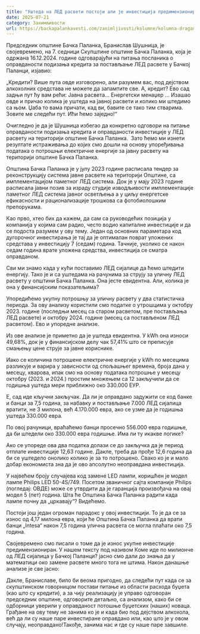 ```yaml
---
title: "Уштедa на ЛЕД расвети постоји али је инвестиција предимензионирана и економски неоправдана!"
date: 2025-07-21
category: Занимљивости
url: https://backapalankavesti.com/zanimljivosti/kolumne/kolumna-dragan-jovic/usteda-na-led-rasveti-postoji-ali-je-investicija-predimenzionirana-i-ekonomski-neopravdana/
---
```


Председник општине Бачка Паланка, Бранислав Шушница, је својевремено, на 7. седници Скупштине општине Бачка Паланка, која је одржана 16.12.2024. године одговарајући на питања посланика о оправданости подизања кредита за постављање ЛЕД расвете у Бачкој Паланци, изјавио:

„Кредити? Више пута овде изговорено, али разумем вас, под дејством алкохолних средстава не можете да запамтите све. А, кредит? Ево сад задњи пут ћу вам рећи: Јавна расвета… Енергетски менаџер … Изашао овде и причао колика је уштеда на јавној расвети и колико ми штедимо са њом. Џаба то вама причати, кад ви, бавите се тако тим стварима. Зовите ме следећи пут. Ићи ћемо заједно!“

Очигледно је да је Шушница избегао да конкретно одговори на питање оправданости подизања кредита и оправданости инвестиције у ЛЕД расвету на територији општине Бачка Паланка.  Зато ћемо ми изнети резултате истраживања до којих смо дошли на основу упоређивања података о потрошњи електричне енергије за јавну расвету на територији општине Бачка Паланка.

Општина Бачка Паланка је у јулу 2023 године расписала тендер за реконструкцију система јавне расвете на територији Општине, са имплементацијом паметног ЛЕД система. Док је у мају 2023 године расписала јавни позив за израду студије изводљивости имплементације паметног ЛЕД система јавног осветљења а у циљу енергетске ефикасности и рационализације трошкова са фотобиолошким препорукама.

Као прво, хтео бих да кажем, да сам са руководећих позиција у компанија у којима сам радио, често водио капиталне инвестиције и да се подоста разумем у ову тему. Један од основних параметара код дугорочног инвестирања је тај да је оптималан поврат уложених средстава у инвестицију 7 (седам) година. Тачније, уколико се након седам година врате уложена средства, инвестиција се сматра оправданом.

Сви ми знамо када у кући поставимо ЛЕД сијалице да ћемо штедити енергију. Тако је и са уштедама на рачунима за струју за уличну ЛЕД расвету у општини Бачка Паланка. Она јесте евидентна. Али, колика је она у финансијским показатељима?

Упоредићемо укупну потрошњу за уличну расвету у два статистичка периода. За ову анализу користили смо податке о утрошцима у октобру 2023. године (последњи месец са старом расветом, пре постављања ЛЕД расвете) и октобру 2024. године (месец са постављеном ЛЕД расветом). Ево и упоредне анализе.

Из ове анализе је приметно да је уштеда евидентна. У kWh она износи 49,68%, док је у финансијском делу чак 57,41% што се преписује смањењу цене струје за јавне кориснике.

Иако се количина потрошене електричне енергије у kWh по месецима разликује и варира у зависности од спољашњег времена, броја дана у месецу, кварова, ипак смо на основу података потрошње у месецу октобру (2023. и 2024.) простим множењем са 12 закључили да се годишња уштеда мери приближно око 330.000 ЕУР.

Е, сад иде кључни закључак. Да ли је оправдано задужити се код банке и банци за 7,5 година, за набавку и постављање 7.000 ЛЕД сијалица вратити, не 3 милона, већ 4.170.000 евра, ако се узме да је годишња уштеда 330.000 евра.

По овој рачуници, враћаћемо банци просечно 556.000 евра годишње, да би штедели око 330.000 евра годишње. Има ли ту икакве логике?

Ако се упореде ова два податка долази се до закључка да је период отплате инвестиције 12,63 године. Дакле, треба да прође 12,6 година да би се уштедело онолико колико је за то потрошено. Свако ко је и мало добар економиста зна да је ово апсолутно неоправдана инвестиција.

У највећем броју случајева код замене LED лампи, коришћен је модел лампе Philips LED 50-4S/749. Посетом званичног сајта компаније Philips (погледај: ОВДЕ) може се утврдити да је гаранција произвођача на овај модел 5 (пет) година. Шта ће Општина Бачка Паланка радити када лампе почну да „цркавају“? Видећемо.

Постоји још један огроман парадокс у овој инвестицији. То је да се за износ од 4,17 милона евра, који ће Општина Бачка Паланка да врати банци „Intesa“ након 7,5 година улична расвета се могла плаћати око 7,5 година.

Својевремено смо писали о томе да је износ укупне инвестиције предимензиониран. У нашем тексту под називом Коме иде по милионче од ЛЕД сијалица у Бачкој Паланци? јасно смо дали до знања да у математици око замене расвете много тога не штима. Након данашње анализе је све јасно:

Дакле, Браниславе, било би веома пригодно, да следећи пут када се за скупштинском говорницом постави питање из области расхода буџета (као што су кредити), а за чију реализацију је управо одговоран председник општине, одговорите детаљно, са анализом, како би се одборници уверили у оправданост потошње буџетских (наших) новаца. Грађане на ову тему не занима ко је и када био под дејством алкохола, већ да ли су наше паре инвестиране оправдано или, као што је у овом случају, неоправдано!Такође, занима нас и где су наше паре завшиле.
